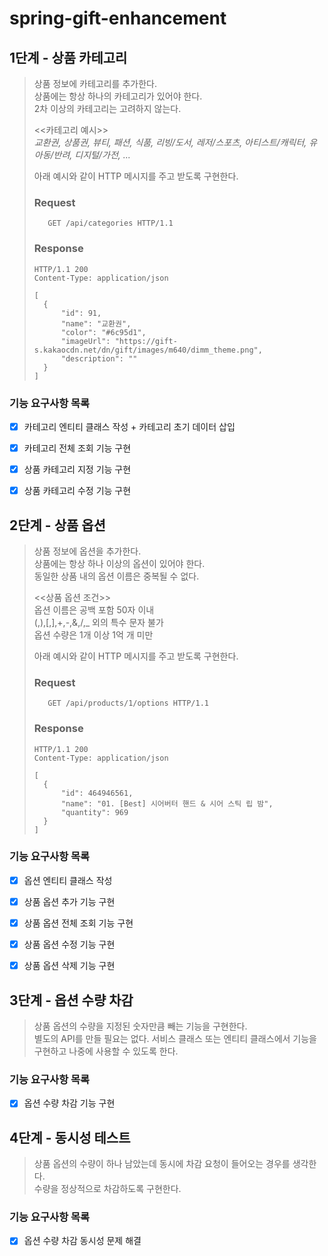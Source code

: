 # spring-gift-enhancement

## 1단계 - 상품 카테고리
> 상품 정보에 카테고리를 추가한다.   
> 상품에는 항상 하나의 카테고리가 있어야 한다.   
> 2차 이상의 카테고리는 고려하지 않는다.   
> 
> <<카테고리 예시>>    
> _교환권, 상품권, 뷰티, 패션, 식품, 리빙/도서, 레저/스포츠, 아티스트/캐릭터, 유아동/반려, 디지털/가전, ..._
> 
> 아래 예시와 같이 HTTP 메시지를 주고 받도록 구현한다.
> ### Request
> ```
>    GET /api/categories HTTP/1.1
> ```
> ### Response
> ```
> HTTP/1.1 200
> Content-Type: application/json
> 
> [
>   {
>       "id": 91,
>       "name": "교환권",
>       "color": "#6c95d1",
>       "imageUrl": "https://gift-s.kakaocdn.net/dn/gift/images/m640/dimm_theme.png",
>       "description": ""
>   }
> ]

### 기능 요구사항 목록
- [x] 카테고리 엔티티 클래스 작성 + 카테고리 초기 데이터 삽입
- [x] 카테고리 전체 조회 기능 구현
- [x] 상품 카테고리 지정 기능 구현
- [x] 상품 카테고리 수정 기능 구현


## 2단계 - 상품 옵션
> 상품 정보에 옵션을 추가한다.   
> 상품에는 항상 하나 이상의 옵션이 있어야 한다.   
> 동일한 상품 내의 옵션 이름은 중복될 수 없다.   
> 
> <<상품 옵션 조건>>   
> 옵션 이름은 공백 포함 50자 이내   
> (,),[,],+,-,&,/,_ 외의 특수 문자 불가   
> 옵션 수량은 1개 이상 1억 개 미만   
>
> 아래 예시와 같이 HTTP 메시지를 주고 받도록 구현한다.
> ### Request
> ```
>    GET /api/products/1/options HTTP/1.1
> ```
> ### Response
> ```
> HTTP/1.1 200 
> Content-Type: application/json
> 
> [
>   {
>       "id": 464946561,
>       "name": "01. [Best] 시어버터 핸드 & 시어 스틱 립 밤",
>       "quantity": 969
>   }
> ]


### 기능 요구사항 목록
- [x] 옵션 엔티티 클래스 작성
- [x] 상품 옵션 추가 기능 구현
- [x] 상품 옵션 전체 조회 기능 구현
- [x] 상품 옵션 수정 기능 구현
- [x] 상품 옵션 삭제 기능 구현


## 3단계 - 옵션 수량 차감
> 상품 옵션의 수량을 지정된 숫자만큼 빼는 기능을 구현한다.   
> 별도의 API를 만들 필요는 없다. 서비스 클래스 또는 엔티티 클래스에서 기능을 구현하고 나중에 사용할 수 있도록 한다.

### 기능 요구사항 목록
- [x] 옵션 수량 차감 기능 구현


## 4단계 - 동시성 테스트
> 상품 옵션의 수량이 하나 남았는데 동시에 차감 요청이 들어오는 경우를 생각한다.   
> 수량을 정상적으로 차감하도록 구현한다.

### 기능 요구사항 목록
- [x] 옵션 수량 차감 동시성 문제 해결